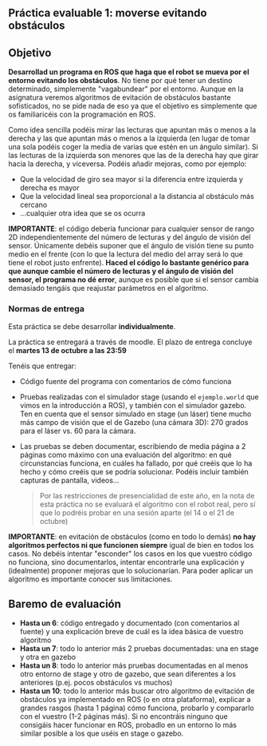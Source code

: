 ## Práctica evaluable 1: moverse evitando obstáculos

## Objetivo 

**Desarrollad un programa en ROS que haga que el robot se mueva por el entorno evitando los obstáculos**.  No tiene por qué tener un destino determinado, simplemente "vagabundear" por el entorno. Aunque en la asignatura veremos algoritmos de evitación de obstáculos bastante sofisticados, no se pide nada de eso ya que el objetivo es simplemente que os familiaricéis con la programación en ROS.

Como idea sencilla podéis mirar las lecturas que apuntan más o menos a la derecha y las que apuntan más o menos a la izquierda (en lugar de tomar una sola podéis coger la media de varias que estén en un ángulo similar). Si las lecturas de la izquierda son menores que las de la derecha hay que girar hacia la derecha, y viceversa. Podéis añadir mejoras, como por ejemplo:

 - Que la velocidad de giro sea mayor si la diferencia entre izquierda y derecha es mayor
 - Que la velocidad lineal sea proporcional a la distancia al obstáculo más cercano
 - ...cualquier otra idea que se os ocurra

**IMPORTANTE**: el código debería funcionar para cualquier sensor de rango 2D independientemente del número de lecturas y del ángulo de visión del sensor. Únicamente debéis suponer que el ángulo de visión tiene su punto medio en el frente (con lo que la lectura del medio del array será lo que tiene el robot justo enfrente). **Haced el código lo bastante  genérico para que aunque cambie el número de lecturas y el ángulo de visión del sensor, el programa no dé error**, aunque es posible que si el sensor cambia demasiado tengáis que reajustar parámetros en el algoritmo.

### Normas de entrega

Esta práctica se debe desarrollar **individualmente**.

La práctica se entregará a través de moodle. El plazo de entrega concluye el **martes 13 de octubre a las 23:59**

Tenéis que entregar:

- Código fuente del programa con comentarios de cómo funciona
- Pruebas realizadas con el simulador stage (usando el `ejemplo.world` que vimos en la introducción a ROS), y también con el simulador gazebo. Ten en cuenta que el sensor simulado en stage (un láser) tiene mucho más campo de visión que el de Gazebo (una cámara 3D): 270 grados para el láser vs. 60 para la cámara.
- Las pruebas se deben documentar, escribiendo de media página a 2 páginas como máximo con una evaluación del algoritmo: en qué circunstancias funciona, en cuáles ha fallado, por qué creéis que lo ha hecho y cómo creéis que se podría solucionar. Podéis incluir también capturas de pantalla, videos...
  
  > Por las restricciones de presencialidad de este año, en la nota de esta práctica no se evaluará el algoritmo con el robot real, pero sí que lo podréis probar en una sesión aparte (el 14 o el 21 de octubre)

**IMPORTANTE**: en evitación de obstáculos (como en todo lo demás) **no hay algoritmos perfectos  ni que funcionen siempre** igual de bien en todos los casos. No debéis intentar "esconder" los casos en los que vuestro código no funciona, sino documentarlos, intentar encontrarle una explicación y (idealmente) proponer mejoras que lo solucionarían. Para poder aplicar un algoritmo es importante conocer sus limitaciones.

## Baremo de evaluación

- **Hasta un 6**: código entregado y documentado (con comentarios al fuente) y una explicación breve  de cuál es la idea básica de vuestro algoritmo
- **Hasta un 7**: todo lo anterior más 2 pruebas documentadas: una en stage y otra en gazebo
- **Hasta un 8**: todo lo anterior más pruebas documentadas en al menos otro entorno de stage y otro de gazebo, que sean diferentes a los anteriores (p.ej. pocos obstáculos vs muchos)
- **Hasta un 10**: todo lo anterior más buscar otro algoritmo de evitación de obstáculos ya implementado en ROS (o en otra plataforma), explicar a grandes rasgos (hasta 1 página) cómo funciona, probarlo y compararlo con el vuestro (1-2 páginas más). Si no encontráis ninguno que consigáis hacer funcionar en ROS, probadlo en un entorno lo más similar posible a los que uséis en stage o gazebo.